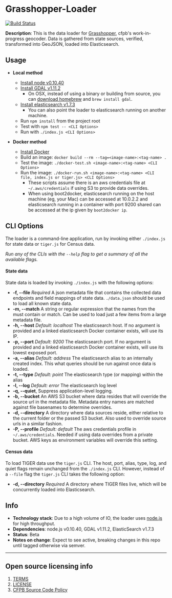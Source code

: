 # Grasshopper-Loader
[![Build Status](https://travis-ci.org/cfpb/grasshopper-loader.svg?branch=master)](https://travis-ci.org/cfpb/grasshopper-loader)

**Description**: This is the data loader for [Grasshopper](https://github.com/cfpb/grasshopper), cfpb's work-in-progress geocoder.
Data is gathered from state sources, verified, transformed into GeoJSON, loaded into Elasticsearch.

## Usage
  - **Local method**
    - [Install node v0.10.40](https://nodejs.org/)
    - [Install GDAL v1.11.2](http://trac.osgeo.org/gdal/wiki/DownloadingGdalBinaries)
      - On OSX, instead of using a binary or building from source, you can [download homebrew](http://brew.sh/) and `brew install gdal`.
    - [Install elasticsearch v1.7.3](https://www.elastic.co/downloads/elasticsearch)
      - You can also point the loader to elasticsearch running on another machine.
    - Run `npm install` from the project root
    - Test with `npm test -- <CLI Options>`
    - Run with `./index.js <CLI Options>`

  - **Docker method**
    - [Install Docker](https://docs.docker.com/installation/#installation)
    - Build an image:
      `docker build --rm --tag=<image-name>:<tag-name> .`
    - Test the image:
      `./docker-test.sh <image-name>:<tag-name> <CLI Options>`
    - Run the image:
      `./docker-run.sh <image-name>:<tag-name> <CLI file, index.js or tiger.js> <CLI Options>`
      - These scripts assume there is an aws credentials file at `~/.aws/credentials` if using S3 to provide data overrides.
      - When using boot2docker, elasticsearch running on the host machine (eg, your Mac) can be accessed at 10.0.2.2 and elasticsearch running in a container with port 9200 shared can be accessed at the ip given by `boot2docker ip`.

## CLI Options

The loader is a command-line application, run by invoking either `./index.js` for state data or `tiger.js` for Census data.

*Run any of the CLIs with the `--help` flag to get a summary of all the available flags.*

#### State data
State data is loaded by invoking `./index.js` with the following options:

- **-f, --file** *Required* A json metadata file that contains the collected data endpoints and field mappings of state data. `./data.json` should be used to load all known state data.
- **-m, --match** A string or regular expression that the names from the <file> must contain or match. Can be used to load just a few items from a large metadata file.
- **-h, --host** *Default: localhost* The elasticsearch host. If no argument is provided and a linked elasticsearch Docker container exists, will use its IP.
- **-p, --port** *Default: 9200* The elasticsearch port. If no argument is provided and a linked elasticsearch Docker container exists, will use its lowest exposed port.
- **-a, --alias** *Default: address* The elasticsearch alias to an internally created index. This what queries should be run against once data is loaded.
- **-t, --type** *Default: point* The elasticsearch type (or mapping) within the alias
- **-l, --log** *Default: error* The elasticsearch log level
- **-q, --quiet**, Suppress application-level logging.
- **-b, --bucket** An AWS S3 bucket where data resides that will override the source url in the metadata file. Metadata entry names are matched against file basenames to determine overrides.
- **-d, --directory** A directory where data sources reside, either relative to the current folder or the passed S3 bucket. Also used to override source urls in a similar fashion.
- **-P, --profile** *Default: default* The aws credentials profile in `~/.aws/credentials`. Needed if using data overrides from a private bucket. AWS keys as environment variables will override this setting.

#### Census data
To load TIGER data use the `tiger.js` CLI. The host, port, alias, type, log, and quiet flags remain unchanged from the `./index.js` CLI. However, instead of a `--file` flag the `tiger.js` CLI takes the following option:

- **-d, --directory** *Required* A directory where TIGER files live, which will be concurrently loaded into Elasticsearch.



## Info
  - **Technology stack**: Due to a high volume of IO, the loader uses [node.js](http://nodejs.org/) for high throughput.
  - **Dependencies**: node.js v0.10.40, GDAL v1.11.2, ElasticSearch v1.7.3
  - **Status**: Beta
  - **Notes on change**: Expect to see active, breaking changes in this repo until tagged otherwise via semver.

----

## Open source licensing info
1. [TERMS](TERMS.md)
2. [LICENSE](LICENSE)
3. [CFPB Source Code Policy](https://github.com/cfpb/source-code-policy/)
